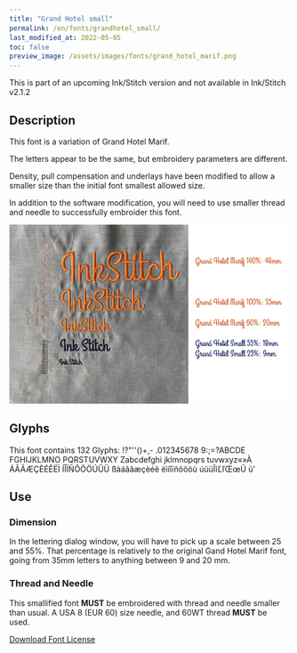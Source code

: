 ```yaml
---
title: "Grand Hotel small"
permalink: /en/fonts/grandhotel_small/
last_modified_at: 2022-05-05
toc: false
preview_image: /assets/images/fonts/grand_hotel_marif.png
---
```


This is part of an upcoming Ink/Stitch version and not available in Ink/Stitch v2.1.2

## Description

This font is a variation of Grand Hotel Marif. 

The letters appear to be the same, but embroidery parameters are different. 

Density, pull compensation and underlays have been modified to allow a smaller size than the initial font smallest allowed size.

In addition to the software modification, you will need to use smaller thread and needle to successfully embroider this font.

![Dimensions Grand Hotel](/assets/images/fonts/grandhotelsizing.jpg)

## Glyphs

This font contains  132 Glyphs:
!?"''()+,-
.012345678
9:;=?ABCDE
FGHIJKLMNO
PQRSTUVWXY
Zabcdefghi
jklmnopqrs
tuvwxyz«»À
ÁÂÃÆÇÈÉÊËÌ
ÍÎÏÑÔÕÖÚÛÜ
ßàáâãæçèéê
ëìíîïñôõöù
úûüĨĩĽľŒœŨ
ũ’



## Use
### Dimension
In the lettering dialog window, you will have to pick up a scale between 25 and 55%. 
That percentage is  relatively to the original Gand Hotel Marif font, going from 35mm letters to anything between 9 and 20 mm.

### Thread and Needle

This smallified font **MUST** be embroidered with thread and needle smaller than usual.
A USA 8 (EUR 60) size needle, and 60WT thread **MUST** be used.

[Download Font License](https://github.com/inkstitch/inkstitch/tree/main/fonts/grandhotel_small/LICENSE)
